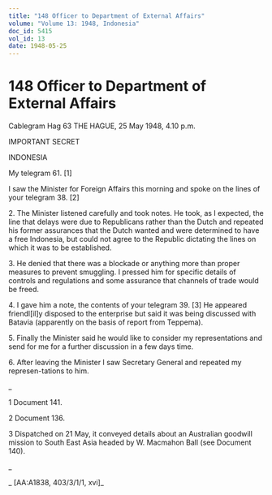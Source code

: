 ```yaml
---
title: "148 Officer to Department of External Affairs"
volume: "Volume 13: 1948, Indonesia"
doc_id: 5415
vol_id: 13
date: 1948-05-25
---
```


# 148 Officer to Department of External Affairs

Cablegram Hag 63 THE HAGUE, 25 May 1948, 4.10 p.m.

IMPORTANT SECRET

INDONESIA

My telegram 61. [1]

I saw the Minister for Foreign Affairs this morning and spoke on the lines of your telegram 38. [2]

2\. The Minister listened carefully and took notes. He took, as I expected, the line that delays were due to Republicans rather than the Dutch and repeated his former assurances that the Dutch wanted and were determined to have a free Indonesia, but could not agree to the Republic dictating the lines on which it was to be established.

3\. He denied that there was a blockade or anything more than proper measures to prevent smuggling. I pressed him for specific details of controls and regulations and some assurance that channels of trade would be freed.

4\. I gave him a note, the contents of your telegram 39. [3] He appeared friendl[il]y disposed to the enterprise but said it was being discussed with Batavia (apparently on the basis of report from Teppema).

5\. Finally the Minister said he would like to consider my representations and send for me for a further discussion in a few days time.

6\. After leaving the Minister I saw Secretary General and repeated my represen-tations to him.

_

1 Document 141.

2 Document 136.

3 Dispatched on 21 May, it conveyed details about an Australian goodwill mission to South East Asia headed by W. Macmahon Ball (see Document 140).

_

_ [AA:A1838, 403/3/1/1, xvi]_
